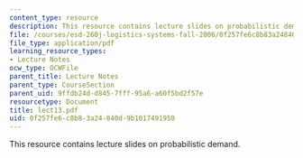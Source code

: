 ```yaml
---
content_type: resource
description: This resource contains lecture slides on probabilistic demand.
file: /courses/esd-260j-logistics-systems-fall-2006/0f257fe6c8b83a24840d9b1017491950_lect13.pdf
file_type: application/pdf
learning_resource_types:
- Lecture Notes
ocw_type: OCWFile
parent_title: Lecture Notes
parent_type: CourseSection
parent_uid: 9ffdb24d-d845-7fff-95a6-a60f5bd2f57e
resourcetype: Document
title: lect13.pdf
uid: 0f257fe6-c8b8-3a24-840d-9b1017491950
---
```

This resource contains lecture slides on probabilistic demand.

